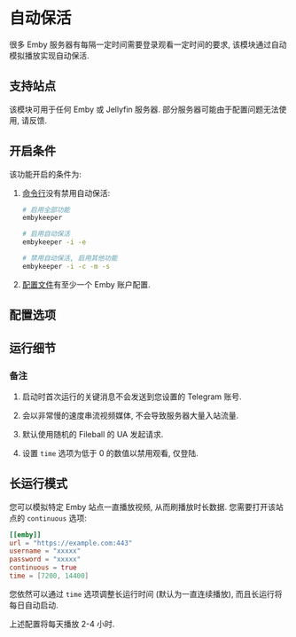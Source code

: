 # 自动保活

很多 Emby 服务器有每隔一定时间需要登录观看一定时间的要求, 该模块通过自动模拟播放实现自动保活.

## 支持站点

该模块可用于任何 Emby 或 Jellyfin 服务器. 部分服务器可能由于配置问题无法使用, 请反馈.

## 开启条件

该功能开启的条件为:

1. [命令行](/guide/命令行参数#%E5%8F%82%E6%95%B0%E8%AF%B4%E6%98%8E)没有禁用自动保活:

   ```bash
   # 启用全部功能
   embykeeper

   # 启用自动保活
   embykeeper -i -e

   # 禁用自动保活, 启用其他功能
   embykeeper -i -c -m -s
   ```

2. [配置文件](/guide/配置文件#%E9%85%8D%E7%BD%AE%E6%8C%87%E5%8D%97)有至少一个 Emby 账户配置.

## 配置选项

<!--@include: ./配置文件.md-->

## 运行细节

### 备注

1. 启动时首次运行的关键消息不会发送到您设置的 Telegram 账号.

2. 会以非常慢的速度串流视频媒体, 不会导致服务器大量入站流量.

3. 默认使用随机的 Fileball 的 UA 发起请求.

4. 设置 `time` 选项为低于 0 的数值以禁用观看, 仅登陆.

## 长运行模式

您可以模拟特定 Emby 站点一直播放视频, 从而刷播放时长数据. 您需要打开该站点的 `continuous` 选项:

```toml
[[emby]]
url = "https://example.com:443"
username = "xxxxx"
password = "xxxxx"
continuous = true
time = [7200, 14400]
```

您依然可以通过 `time` 选项调整长运行时间 (默认为一直连续播放), 而且长运行将每日自动启动.

上述配置将每天播放 2-4 小时.
